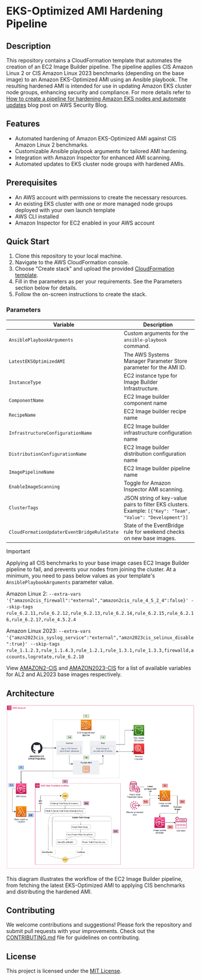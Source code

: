 # EKS-Optimized AMI Hardening Pipeline

## Description

This repository contains a CloudFormation template that automates the creation of an EC2 Image Builder pipeline. The pipeline applies CIS Amazon Linux 2 or CIS Amazon Linux 2023 benchmarks (depending on the base image) to an Amazon EKS-Optimized AMI using an Ansible playbook. The resulting hardened AMI is intended for use in updating Amazon EKS cluster node groups, enhancing security and compliance. For more details refer to [How to create a pipeline for hardening Amazon EKS nodes and automate updates](https://aws.amazon.com/blogs/security/how-to-create-a-pipeline-for-hardening-amazon-eks-nodes-and-automate-updates/) blog post on AWS Security Blog.

## Features

- Automated hardening of Amazon EKS-Optimized AMI against CIS Amazon Linux 2 benchmarks.
- Customizable Ansible playbook arguments for tailored AMI hardening.
- Integration with Amazon Inspector for enhanced AMI scanning.
- Automated updates to EKS cluster node groups with hardened AMIs.

## Prerequisites

- An AWS account with permissions to create the necessary resources.
- An existing EKS cluster with one or more managed node groups deployed with your own launch template
- AWS CLI installed
- Amazon Inspector for EC2 enabled in your AWS account

## Quick Start

1. Clone this repository to your local machine.
2. Navigate to the AWS CloudFormation console.
3. Choose "Create stack" and upload the provided [CloudFormation template](CloudFormation/AMI-Pipeline-Auto-Replace.yml).
4. Fill in the parameters as per your requirements. See the Parameters section below for details.
5. Follow the on-screen instructions to create the stack.

### Parameters

| Variable | Description |
|----------|----------|
| `AnsiblePlaybookArguments` | Custom arguments for the `ansible-playbook` command. |
| `LatestEKSOptimizedAMI` | The AWS Systems Manager Parameter Store parameter for the AMI ID. |
| `InstanceType` | EC2 instance type for Image Builder Infrastructure. |
| `ComponentName` | EC2 Image builder component name |
| `RecipeName` | EC2 Image builder recipe name |
| `InfrastructureConfigurationName` | EC2 Image builder infrastructure configuration name |
| `DistributionConfigurationName` | EC2 Image builder distribution configuration name |
| `ImagePipelineName` | EC2 Image builder pipeline name |
| `EnableImageScanning` | Toggle for Amazon Inspector AMI scanning. |
| `ClusterTags` | JSON string of key-value pairs to filter EKS clusters. Example: `[{"Key": "Team", "Value": "Development"}]` |
| `CloudFormationUpdaterEventBridgeRuleState` | State of the EventBridge rule for weekend checks on new base images. |

> [!IMPORTANT]
> Applying all CIS benchmarks to your base image cases EC2 Image Builder pipeline to fail, and prevents your nodes from joining the cluster. At a minimum, you need to pass below values as your template's `AnsiblePlaybookArguments` parameter value.
>
> Amazon Linux 2: `--extra-vars '{"amazon2cis_firewall":"external","amazon2cis_rule_4_5_2_4":false}' --skip-tags rule_6.2.11,rule_6.2.12,rule_6.2.13,rule_6.2.14,rule_6.2.15,rule_6.2.16,rule_6.2.17,rule_4.5.2.4`
>
> Amazon Linux 2023: `--extra-vars '{"amzn2023cis_syslog_service":"external","amzn2023cis_selinux_disable":true}' --skip-tags rule_1.1.2.3,rule_1.1.4.3,rule_1.2.1,rule_1.3.1,rule_1.3.3,firewalld,accounts,logrotate,rule_6.2.10`
>
> View [AMAZON2-CIS](https://github.com/ansible-lockdown/AMAZON2-CIS/blob/main/defaults/main.yml) and [AMAZON2023-CIS](https://github.com/ansible-lockdown/AMAZON2023-CIS/blob/main/defaults/main.yml) for a list of available variables for AL2 and AL2023 base images respectively.

## Architecture

![Solution Architecture](images/architecture_diagram.png)

This diagram illustrates the workflow of the EC2 Image Builder pipeline, from fetching the latest EKS-Optimized AMI to applying CIS benchmarks and distributing the hardened AMI.

## Contributing

We welcome contributions and suggestions! Please fork the repository and submit pull requests with your improvements. Check out the [CONTRIBUTING.md](CONTRIBUTING.md) file for guidelines on contributing.

## License

This project is licensed under the [MIT License](LICENSE).
